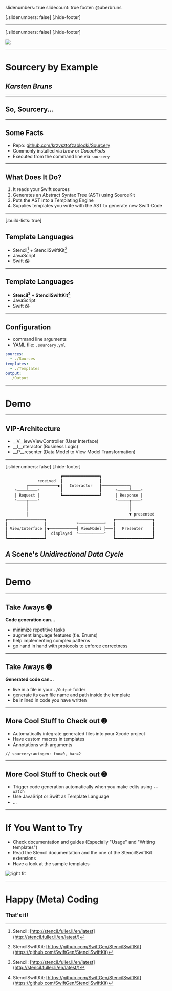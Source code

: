 slidenumbers: true
slidecount: true
footer: @uberbruns

[.slidenumbers: false]
[.hide-footer]

---

[.slidenumbers: false]
[.hide-footer]

![](pre-title.png)

---

# **Sourcery by Example**
## *Karsten Bruns*

---

## So, Sourcery…

---

## Some Facts

- Repo: [github.com/krzysztofzablocki/Sourcery](https://github.com/krzysztofzablocki/Sourcery)
- Commonly installed via *brew* or *CocoaPods*
- Executed from the command line via `sourcery`

---

## What Does It Do?

1. It reads your Swift sources
2. Generates an Abstract Syntax Tree (AST) using SourceKit
3. Puts the AST into a Templating Engine
4. Supplies templates you write with the AST to generate new Swift Code

---
[.build-lists: true]

## Template Languages

- Stencil[^1] + StencilSwiftKit[^2]
- JavaScript
- Swift 😱

[^1]: Stencil: [http://stencil.fuller.li/en/latest](http://stencil.fuller.li/en/latest/)

[^2]: StencilSwiftKit: [https://github.com/SwiftGen/StencilSwiftKit](https://github.com/SwiftGen/StencilSwiftKit)


---

## Template Languages

- **Stencil[^1] + StencilSwiftKit[^2]**
- JavaScript
- Swift 😱

[^1]: Stencil: [http://stencil.fuller.li/en/latest](http://stencil.fuller.li/en/latest/)

[^2]: StencilSwiftKit: [https://github.com/SwiftGen/StencilSwiftKit](https://github.com/SwiftGen/StencilSwiftKit)


---

## Configuration

- command line arguments
- YAML file: `.sourcery.yml`


```yaml
sources:
  - ./Sources
templates:
  - ./Templates
output:
  ./Output
```

---

# Demo

---

## VIP-Architecture

- __V__iew/ViewController (User Interface)
- __I__nteractor (Business Logic)
- __P__resenter (Data Model to View Model Transformation)

---

[.slidenumbers: false]
[.hide-footer]

```swift
                        ┏━━━━━━━━━━━━━━━━┓                       
              received  ┃                ┃                       
         ┌─────────────▶┃   Interactor   ┃────────────┐          
    *────┴────*         ┃                ┃      *─────┴────*     
    │ Request │         ┗━━━━━━━━━━━━━━━━┛      │ Response │     
    *────┬────*                                 *─────┬────*     
         │                                            │          
         │                                            │          
         │                                            ▼ presented
┏━━━━━━━━━━━━━━━━┓                             ┏━━━━━━━━━━━━━━━━┓
┃                ┃             *───────────*   ┃                ┃
┃ View/Interface ┃◀────────────┤ ViewModel ├───┃   Presenter    ┃
┃                ┃  displayed  *───────────*   ┃                ┃
┗━━━━━━━━━━━━━━━━┛                             ┗━━━━━━━━━━━━━━━━┛
```
## *A* **Scene's** *Unidirectional Data Cycle*

---

# Demo

---

## Take Aways ➊

**Code generation can…**

- minimize repetitive tasks
- augment language features (f.e. Enums)
- help implementing complex patterns
- go hand in hand with protocols to enforce correctness

---

## Take Aways ➋

**Generated code can…**

- live in a file in your `./Output` folder
- generate its own file name and path inside the template
- be inlined in code you have written

---

## More Cool Stuff to Check out ➊

- Automatically integrate generated files into your Xcode project
- Have custom macros in templates
- Annotations with arguments 

``` 
// sourcery:autogen: foo=0, bar=2
```

---

## More Cool Stuff to Check out ➋

- Trigger code generation automatically when you make edits using `--watch`
- Use JavaSript or Swift as Template Language
- ...

---

# If You Want to Try

- Check documentation and guides (Especially "Usage" and "Writing templates")
- Read the Stencil documentation and the one of the StencilSwiftKit extensions
- Have a look at the sample templates

![right fit](documentation.png)


---

# **Happy (Meta) Coding**
### **That's it!** 
